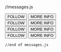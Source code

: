 //messages.js

<div className="container-messages">
        <div className="item-messages">
          <div className="item-pic"></div>
          <div className="bg-picture"></div>
          <div className="msg">
            <div className="content"></div>
            <div className="buttons">
              <button className="btn">FOLLOW</button>
              <button className="btn">MORE INFO</button>
            </div>
          </div>
        </div>
        <div className="item-messages">
          <div className="item-pic"></div>
          <div className="bg-picture"></div>
          <div className="msg">
            <div className="content"></div>
            <div className="buttons">
              <button className="btn">FOLLOW</button>
              <button className="btn">MORE INFO</button>
            </div>
          </div>
        </div>
        <div className="item-messages">
          <div className="item-pic"></div>
          <div className="bg-picture"></div>
          <div className="msg">
            <div className="content"></div>
            <div className="buttons">
              <button className="btn">FOLLOW</button>
              <button className="btn">MORE INFO</button>
            </div>
          </div>
        </div>
        <div className="item-messages">
          <div className="item-pic"></div>
          <div className="bg-picture"></div>
          <div className="msg">
            <div className="content"></div>
            <div className="buttons">
              <button className="btn">FOLLOW</button>
              <button className="btn">MORE INFO</button>
            </div>
          </div>
        </div>
      </div>
      
    //end of messages.js
